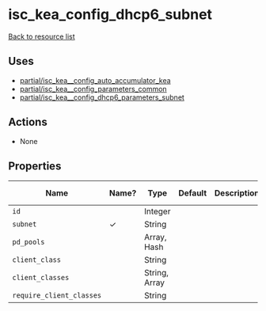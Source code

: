 # isc_kea_config_dhcp6_subnet

[Back to resource list](../README.md#resources)

## Uses

- [partial/isc_kea__config_auto_accumulator_kea](partial/isc_kea__config_auto_accumulator_kea.md)
- [partial/isc_kea__config_parameters_common](partial/isc_kea__config_parameters_common.md)
- [partial/isc_kea__config_dhcp6_parameters_subnet](partial/isc_kea__config_dhcp6_parameters_subnet.md)

## Actions

- None

## Properties

| Name                     | Name? | Type          | Default | Description | Allowed Values |
| ------------------------ | ----- | ------------- | ------- | ----------- | -------------- |
| `id`                     |       | Integer       |         |             |                |
| `subnet`                 | ✓     | String        |         |             |                |
| `pd_pools`               |       | Array, Hash   |         |             |                |
| `client_class`           |       | String        |         |             |                |
| `client_classes`         |       | String, Array |         |             |                |
| `require_client_classes` |       | String        |         |             |                |

